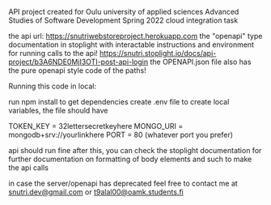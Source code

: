 API project created for Oulu university of applied sciences 
Advanced Studies of Software Development Spring 2022 cloud integration task

the api url:
https://snutriwebstoreproject.herokuapp.com
the "openapi" type documentation in stoplight with interactable instructions
and environment for running calls to the api!
https://snutri.stoplight.io/docs/api-project/b3A6NDE0MjI3OTI-post-api-login
the OPENAPI.json file also has the pure openapi style code of the paths!

Running this code in local:

run npm install to get dependencies
create .env file to create local variables, the file should have

TOKEN_KEY = 32lettersecretkeyhere
MONGO_URI = mongodb+srv://yourlinkhere
PORT = 80 (whatever port you prefer)

api should run fine after this, you can check the stoplight documentation for further 
documentation on formatting of body elements and such to make the api calls

in case the server/openapi has deprecated feel free to contact me at snutri.dev@gmail.com or t9alal00@oamk.students.fi
